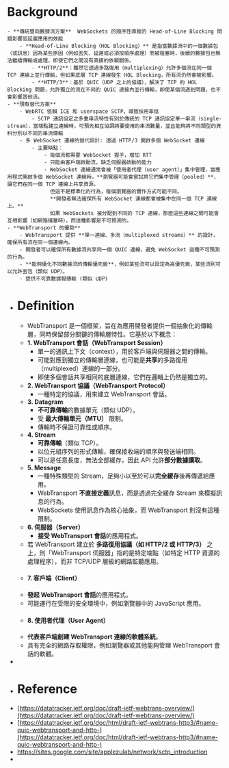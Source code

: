 # Background
	- **傳統雙向數據流方案**  WebSockets 的順序性導致的 Head-of-Line Blocking 問題影響低延遲應用的效能
		- **Head-of-Line Blocking（HOL Blocking）** 是指當數據流中的一個數據包（或訊息）因為某些原因（例如丟失、延遲或必須按順序處理）而被阻塞時，後續的數據包也無法繼續傳輸或處理，即使它們之間沒有直接的依賴關係。
			- **HTTP/2**：雖然它透過多路復用（multiplexing）允許多個流在同一個 TCP 連線上並行傳輸，但如果底層 TCP 連線發生 HOL Blocking，所有流仍然會被影響。
			- **HTTP/3**：基於 QUIC（UDP 之上的協議），解決了 TCP 的 HOL Blocking 問題，允許獨立的流在不同的 QUIC 連接內並行傳輸，即使某個流遇到問題，也不會影響其他流。
	- **現有替代方案**
		- WebRTC 依賴 ICE 和 userspace SCTP，導致採用率低
			- SCTP 通訊協定之多重串流特性有別於傳統的 TCP 通訊協定單一串流（single-stream），當端點建立連線時，可預先相互協調將要使用的串流數量，並且能夠將不同類型的資料分別以不同的串流傳輸
		- 多 WebSocket 連線的替代設計: 透過 HTTP/3 開啟多個 WebSocket 連線
			- 主要缺點：
				- 每個流都需要 WebSocket 握手，增加 RTT
				- 只能由客戶端啟動流，缺乏伺服器啟動的能力
				- WebSocket 連線通常會被「使用者代理（user agent）」集中管理，當應用程式開啟多個 WebSocket 連線時，**瀏覽器可能會嘗試將它們集中管理（pooled）**，讓它們在同一個 TCP 連線上共享資源。
				  但這不是標準化的行為，每個瀏覽器的實作方式可能不同。
				  **開發者無法確保所有 WebSocket 連線都會被集中在同一個 TCP 連線上。**
				  如果 WebSockets 被分配到不同的 TCP 連線，那麼這些連線之間可能會互相影響（如網路擁塞時），而這種影響是不可預測的。
	- **WebTransport 的優勢**
		- WebTransport 提供 **單一連線、多流（multiplexed streams）** 的設計，確保所有流在同一個連線內。
		- 開發者可以確保所有數據流共享同一個 QUIC 連線，避免 WebSocket 這種不可預測的行為。
		- **能夠優化不同數據流的傳輸優先級**，例如某些流可以設定為高優先級，某些流則可以允許丟包（類似 UDP）。
		- 提供不可靠數據報傳輸 (類似 UDP)
- # Definition
	- WebTransport 是一個框架，旨在為應用開發者提供一個抽象化的傳輸層，同時保留部分關鍵的傳輸層特性。它基於以下概念：
	- **1. WebTransport 會話（WebTransport Session）**
		- 單一的通訊上下文（context），用於客戶端與伺服器之間的傳輸。
		- 可能對應到獨立的傳輸層連線，也可能是**共享**的多路復用（multiplexed）連線的一部分。
		- 即使多個會話共享相同的底層連線，它們在邏輯上仍然是獨立的。
	- **2. WebTransport 協議（WebTransport Protocol）**
		- 一種特定的協議，用來建立 WebTransport 會話。
	- **3. Datagram**
		- **不可靠傳輸**的數據單元（類似 UDP）。
		- 受 **最大傳輸單元（MTU）** 限制。
		- 傳輸時不保證可靠性或順序。
	- **4. Stream**
		- **可靠傳輸**（類似 TCP）。
		- 以位元組序列的形式傳輸，確保接收端的順序與發送端相同。
		- 可以是任意長度，無法全部緩存，因此 API 允許**部分數據讀取**。
	- **5. Message**
		- 一種特殊類型的 Stream，足夠小以至於可以**完全緩存**後再傳遞給應用。
		- WebTransport **不直接定義**訊息，而是透過完全緩存 Stream 來模擬訊息的行為。
		- WebSockets 使用訊息作為核心抽象，而 WebTransport 則沒有這種限制。
	- **6. 伺服器（Server）**
		- **接受 WebTransport 會話**的應用程式。
	- 若 WebTransport 建立於 **多路復用協議（如 HTTP/2 或 HTTP/3）** 之上，則「WebTransport 伺服器」指的是特定端點（如特定 HTTP 資源的處理程序），而非 TCP/UDP 層級的網路監聽應用。
	- #### **7. 客戶端（Client）**
	- **發起 WebTransport 會話**的應用程式。
	- 可能運行在受限的安全環境中，例如瀏覽器中的 JavaScript 應用。
	- #### **8. 使用者代理（User Agent）**
	- **代表客戶端創建 WebTransport 連線的軟體系統**。
	- 具有完全的網路存取權限，例如瀏覽器或其他能夠管理 WebTransport 會話的軟體。
-
- # Reference
- [https://datatracker.ietf.org/doc/draft-ietf-webtrans-overview/](https://datatracker.ietf.org/doc/draft-ietf-webtrans-overview/)
- [https://datatracker.ietf.org/doc/html/draft-ietf-webtrans-http3/#name-quic-webtransport-and-http-](https://datatracker.ietf.org/doc/html/draft-ietf-webtrans-http3/#name-quic-webtransport-and-http-)
- https://sites.google.com/site/applezulab/network/sctp_introduction
-